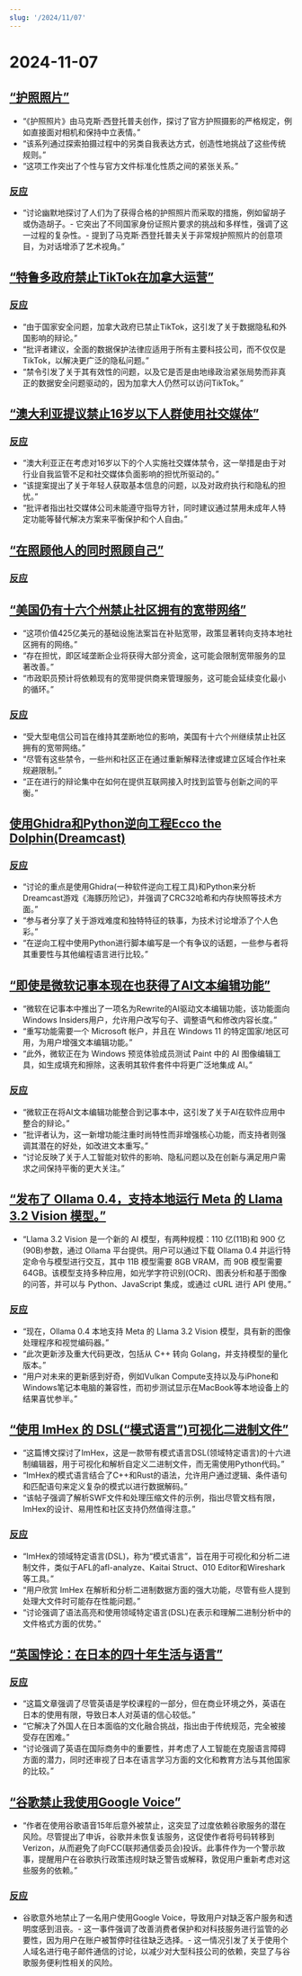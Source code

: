 ```yaml
---
slug: '/2024/11/07'
---
```


# 2024-11-07

## [“护照照片”](https://maxsiedentopf.com/passport-photos/)

- “《护照照片》由马克斯·西登托普夫创作，探讨了官方护照摄影的严格规定，例如直接面对相机和保持中立表情。”
- “该系列通过探索拍摄过程中的另类自我表达方式，创造性地挑战了这些传统规则。”
- “这项工作突出了个性与官方文件标准化性质之间的紧张关系。”

### [反应](https://news.ycombinator.com/item?id=42069646)

- “讨论幽默地探讨了人们为了获得合格的护照照片而采取的措施，例如留胡子或伪造胡子。- 它突出了不同国家身份证照片要求的挑战和多样性，强调了这一过程的复杂性。- 提到了马克斯·西登托普夫关于非常规护照照片的创意项目，为对话增添了艺术视角。”

## [“特鲁多政府禁止TikTok在加拿大运营”](https://www.cbc.ca/news/politics/tiktok-canada-review-1.7375965)

### [反应](https://news.ycombinator.com/item?id=42070946)

- “由于国家安全问题，加拿大政府已禁止TikTok，这引发了关于数据隐私和外国影响的辩论。”
- “批评者建议，全面的数据保护法律应适用于所有主要科技公司，而不仅仅是TikTok，以解决更广泛的隐私问题。”
- “禁令引发了关于其有效性的问题，以及它是否是由地缘政治紧张局势而非真正的数据安全问题驱动的，因为加拿大人仍然可以访问TikTok。”

## [“澳大利亚提议禁止16岁以下人群使用社交媒体”](https://www.reuters.com/technology/cybersecurity/australia-proposes-ban-social-media-those-under-16-2024-11-06/)

### [反应](https://news.ycombinator.com/item?id=42071310)

- “澳大利亚正在考虑对16岁以下的个人实施社交媒体禁令，这一举措是由于对行业自我监管不足和社交媒体负面影响的担忧所驱动的。”
- “该提案提出了关于年轻人获取基本信息的问题，以及对政府执行和隐私的担忧。”
- “批评者指出社交媒体公司未能遵守指导方针，同时建议通过禁用未成年人特定功能等替代解决方案来平衡保护和个人自由。”

## [“在照顾他人的同时照顾自己”](https://magazine.medlineplus.gov/article/caring-for-yourself-while-caring-for-others)

### [反应](https://news.ycombinator.com/item?id=42068485)

## [“美国仍有十六个州禁止社区拥有的宽带网络”](https://www.techdirt.com/2024/11/07/16-u-s-states-still-ban-community-owned-broadband-networks-because-att-and-comcast-told-them-to/)

- “这项价值425亿美元的基础设施法案旨在补贴宽带，政策显著转向支持本地社区拥有的网络。”
- “存在担忧，即区域垄断企业将获得大部分资金，这可能会限制宽带服务的显著改善。”
- “市政职员预计将依赖现有的宽带提供商来管理服务，这可能会延续变化最小的循环。”

### [反应](https://news.ycombinator.com/item?id=42076719)

- “受大型电信公司旨在维持其垄断地位的影响，美国有十六个州继续禁止社区拥有的宽带网络。”
- “尽管有这些禁令，一些州和社区正在通过重新解释法律或建立区域合作社来规避限制。”
- “正在进行的辩论集中在如何在提供互联网接入时找到监管与创新之间的平衡。”

## [使用Ghidra和Python逆向工程Ecco the Dolphin(Dreamcast)](https://32bits.substack.com/p/under-the-microscope-ecco-the-dolphin)

### [反应](https://news.ycombinator.com/item?id=42076884)

- “讨论的重点是使用Ghidra(一种软件逆向工程工具)和Python来分析Dreamcast游戏《海豚历险记》，并强调了CRC32哈希和内存快照等技术方面。”
- “参与者分享了关于游戏难度和独特特征的轶事，为技术讨论增添了个人色彩。”
- “在逆向工程中使用Python进行脚本编写是一个有争议的话题，一些参与者将其重要性与其他编程语言进行比较。”

## [“即使是微软记事本现在也获得了AI文本编辑功能”](https://www.theverge.com/2024/11/6/24289707/microsoft-notepad-ai-text-editing-rewrite)

- “微软在记事本中推出了一项名为Rewrite的AI驱动文本编辑功能，该功能面向Windows Insiders用户，允许用户改写句子、调整语气和修改内容长度。”
- “重写功能需要一个 Microsoft 帐户，并且在 Windows 11 的特定国家/地区可用，为用户增强文本编辑功能。”
- “此外，微软正在为 Windows 预览体验成员测试 Paint 中的 AI 图像编辑工具，如生成填充和擦除，这表明其软件套件中将更广泛地集成 AI。”

### [反应](https://news.ycombinator.com/item?id=42074083)

- “微软正在将AI文本编辑功能整合到记事本中，这引发了关于AI在软件应用中整合的辩论。”
- “批评者认为，这一新增功能注重时尚特性而非增强核心功能，而支持者则强调其潜在的好处，如改进文本重写。”
- “讨论反映了关于人工智能对软件的影响、隐私问题以及在创新与满足用户需求之间保持平衡的更大关注。”

## [“发布了 Ollama 0.4，支持本地运行 Meta 的 Llama 3.2 Vision 模型。”](https://ollama.com/blog/llama3.2-vision)

- “Llama 3.2 Vision 是一个新的 AI 模型，有两种规模：110 亿(11B)和 900 亿(90B)参数，通过 Ollama 平台提供。用户可以通过下载 Ollama 0.4 并运行特定命令与模型进行交互，其中 11B 模型需要 8GB VRAM，而 90B 模型需要 64GB。该模型支持多种应用，如光学字符识别(OCR)、图表分析和基于图像的问答，并可以与 Python、JavaScript 集成，或通过 cURL 进行 API 使用。”

### [反应](https://news.ycombinator.com/item?id=42069453)

- “现在，Ollama 0.4 本地支持 Meta 的 Llama 3.2 Vision 模型，具有新的图像处理程序和视觉编码器。”
- “此次更新涉及重大代码更改，包括从 C++ 转向 Golang，并支持模型的量化版本。”
- “用户对未来的更新感到好奇，例如Vulkan Compute支持以及与iPhone和Windows笔记本电脑的兼容性，而初步测试显示在MacBook等本地设备上的结果喜忧参半。”

## [“使用 ImHex 的 DSL(“模式语言”)可视化二进制文件”](https://xy2i.blogspot.com/2024/11/using-imhexs-pattern-language-to-parse.html)

- “这篇博文探讨了ImHex，这是一款带有模式语言DSL(领域特定语言)的十六进制编辑器，用于可视化和解析自定义二进制文件，而无需使用Python代码。”
- “ImHex的模式语言结合了C++和Rust的语法，允许用户通过逻辑、条件语句和匹配语句来定义复杂的模式以进行数据解码。”
- “该帖子强调了解析SWF文件和处理压缩文件的示例，指出尽管文档有限，ImHex的设计、易用性和社区支持仍然值得注意。”

### [反应](https://news.ycombinator.com/item?id=42070153)

- “ImHex的领域特定语言(DSL)，称为“模式语言”，旨在用于可视化和分析二进制文件，类似于AFL的afl-analyze、Kaitai Struct、010 Editor和Wireshark等工具。”
- “用户欣赏 ImHex 在解析和分析二进制数据方面的强大功能，尽管有些人提到处理大文件时可能存在性能问题。”
- “讨论强调了语法高亮和使用领域特定语言(DSL)在表示和理解二进制分析中的文件格式方面的优势。”

## [“英国悖论：在日本的四十年生活与语言”](https://www.tokyodev.com/articles/the-english-paradox-four-decades-of-life-and-language-in-japan)

### [反应](https://news.ycombinator.com/item?id=42072647)

- “这篇文章强调了尽管英语是学校课程的一部分，但在商业环境之外，英语在日本的使用有限，导致日本人对英语的信心较低。”
- “它解决了外国人在日本面临的文化融合挑战，指出由于传统规范，完全被接受存在困难。”
- “讨论强调了英语在国际商务中的重要性，并考虑了人工智能在克服语言障碍方面的潜力，同时还审视了日本在语言学习方面的文化和教育方法与其他国家的比较。”

## [“谷歌禁止我使用Google Voice”](https://www.dannyguo.com/blog/google-banned-me-from-google-voice)

- “作者在使用谷歌语音15年后意外被禁止，这突显了过度依赖谷歌服务的潜在风险。尽管提出了申诉，谷歌并未恢复该服务，这促使作者将号码转移到Verizon，从而避免了向FCC(联邦通信委员会)投诉。此事件作为一个警示故事，提醒用户在谷歌执行政策违规时缺乏警告或解释，敦促用户重新考虑对这些服务的依赖。”

### [反应](https://news.ycombinator.com/item?id=42078324)

- 谷歌意外地禁止了一名用户使用Google Voice，导致用户对缺乏客户服务和透明度感到沮丧。- 这一事件强调了改善消费者保护和对科技服务进行监管的必要性，因为用户在账户被暂停时往往缺乏选择。- 这一情况引发了关于使用个人域名进行电子邮件通信的讨论，以减少对大型科技公司的依赖，突显了与谷歌服务便利性相关的风险。

<head>
  <meta property="og:title" content="“护照照片”" />
  <meta property="og:type" content="website" />
  <meta property="og:image" content="https://og.cho.sh/api/og/?title=%E2%80%9C%E6%8A%A4%E7%85%A7%E7%85%A7%E7%89%87%E2%80%9D&subheading=2024%E5%B9%B411%E6%9C%887%E6%97%A5%E6%98%9F%E6%9C%9F%E5%9B%9B%3A%20%E9%BB%91%E5%AE%A2%E6%96%B0%E9%97%BB%E6%91%98%E8%A6%81" />
</head>
